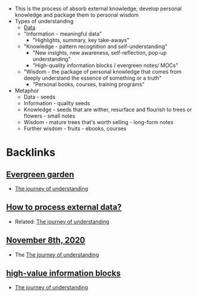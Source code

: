 - This is the process of absorb external knowledge, develop personal knowledge and package them to personal wisdom
- Types of understanding
    - [Data](<Data.md>)
    - "Information - meaningful data"
        - "Highlights, summary, key take-aways"
    - "Knowledge - pattern recognition and self-understanding"
        - "New insights, new awareness, self-reflection, pop-up understanding"
        - "High-quality information blocks / evergreen notes/ MOCs"
    - "Wisdom - the package of personal knowledge that comes from deeply understand the essence of something or a truth"
        - "Personal books, courses, training programs"
- Metaphor
    - Data - seeds
    - Information - quality seeds
    - Knowledge - seeds that are wither, resurface and flourish to trees or flowers - small notes
    - Wisdom - mature trees that's worth selling - long-form notes
    - Further wisdom - fruits - ebooks, courses

# Backlinks
## [Evergreen garden](<Evergreen garden.md>)
- [The journey of understanding](<The journey of understanding.md>)

## [How to process external data?](<How to process external data?.md>)
- Related: [The journey of understanding](<The journey of understanding.md>)

## [November 8th, 2020](<November 8th, 2020.md>)
- The [The journey of understanding](<The journey of understanding.md>)

## [high-value information blocks](<high-value information blocks.md>)
- [The journey of understanding](<The journey of understanding.md>)

